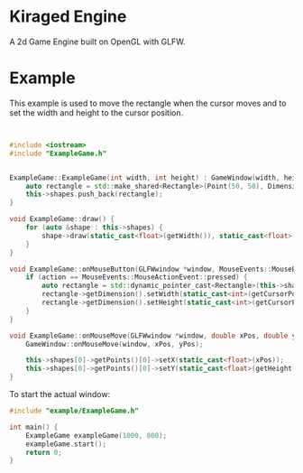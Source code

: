 # Kiraged Engine

A 2d Game Engine built on OpenGL with GLFW.

# Example

This example is used to move the rectangle when the cursor moves and to set the width and height to the cursor position.

```c++


#include <iostream>
#include "ExampleGame.h"


ExampleGame::ExampleGame(int width, int height) : GameWindow(width, height) {
    auto rectangle = std::make_shared<Rectangle>(Point(50, 50), Dimension(50, 50));
    this->shapes.push_back(rectangle);
}

void ExampleGame::draw() {
    for (auto &shape : this->shapes) {
        shape->draw(static_cast<float>(getWidth()), static_cast<float>(getHeight()));
    }
}

void ExampleGame::onMouseButton(GLFWwindow *window, MouseEvents::MouseButtonEvent button, MouseEvents::MouseActionEvent action, int mods) {
    if (action == MouseEvents::MouseActionEvent::pressed) {
        auto rectangle = std::dynamic_pointer_cast<Rectangle>(this->shapes[0]);
        rectangle->getDimension().setWidth(static_cast<int>(getCursorPoint().getX()));
        rectangle->getDimension().setHeight(static_cast<int>(getCursorPoint().getY()));
    }
}

void ExampleGame::onMouseMove(GLFWwindow *window, double xPos, double yPos) {
    GameWindow::onMouseMove(window, xPos, yPos);

    this->shapes[0]->getPoints()[0]->setX(static_cast<float>(xPos));
    this->shapes[0]->getPoints()[0]->setY(static_cast<float>(getHeight() - yPos));
}
```

To start the actual window:


```c++
#include "example/ExampleGame.h"

int main() {
    ExampleGame exampleGame(1000, 800);
    exampleGame.start();
    return 0;
}
```
